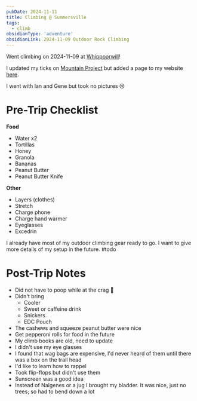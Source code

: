 ```yaml
---
pubDate: 2024-11-11
title: Climbing @ Summersville
tags:
  - climb
obsidianType: 'adventure'
obsidianLink: 2024-11-09 Outdoor Rock Climbing
---
```


Went climbing on 2024-11-09 at [Whippoorwill](https://www.mountainproject.com/area/106010457/whippoorwill)!

I updated my ticks on [Mountain Project](https://www.mountainproject.com/user/7079884/lane-katris/ticks) but added a page to my website [here](/ticks).

I went with Ian and Gene but took no pictures 😢

# Pre-Trip Checklist

**Food**
- Water x2
- Tortillas
- Honey
- Granola
- Bananas
- Peanut Butter
- Peanut Butter Knife

**Other**
- Layers (clothes)
- Stretch
- Charge phone
- Charge hand warmer
- Eyeglasses
- Excedrin

I already have most of my outdoor climbing gear ready to go. I want to give more details of my setup in the future. #todo

# Post-Trip Notes

- Did not have to poop while at the crag 🎉
- Didn't bring
    - Cooler
    - Sweet or caffeine drink
    - Snickers
    - EDC Pouch
- The cashews and squeeze peanut butter were nice
- Get pepperoni rolls for food in the future
- My climb books are old, need to update
- I didn't use my eye glasses
- I found that wag bags are expensive, I'd never heard of them until there was a box on the trail head
- I'd like to learn how to rappel 
- Took flip-flops but didn't use them
- Sunscreen was a good idea
- Instead of Nalgenes or a jug I brought my bladder. It was nice, just no trees; so had to bend down a lot




